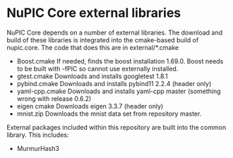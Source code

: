 NuPIC Core external libraries
=============================

NuPIC Core depends on a number of external libraries. The download and build of these libraries is 
integrated into the cmake-based build of nupic.core.  The code that does this are in external/*.cmake

- Boost.cmake   If needed, finds the boost installation 1.69.0. Boost needs to be built with -fPIC so cannot use externally installed.
- gtest.cmake   Downloads and installs googletest 1.8.1
- pybind.cmake  Downloads and installs pybind11 2.2.4  (header only)
- yaml-cpp.cmake Downloads and installs yaml-cpp master (something wrong with release 0.6.2)
- eigen cmake   Downloads eigen 3.3.7  (header only)
- mnist.zip     Downloads the mnist data set from repository master.

External packages included within this repository are built into the common library.
This includes:
- MurmurHash3

